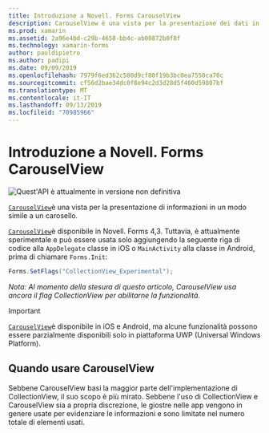 ```yaml
---
title: Introduzione a Novell. Forms CarouselView
description: CarouselView è una vista per la presentazione dei dati in un layout simile a carosello.
ms.prod: xamarin
ms.assetid: 2a96e4bd-c29b-4658-bb4c-ab00872b0f8f
ms.technology: xamarin-forms
author: pauldipietro
ms.author: padipi
ms.date: 09/09/2019
ms.openlocfilehash: 7979f6ed362c580d9cf80f19b3bc0ea7550ca70c
ms.sourcegitcommit: cf56d2bae34dc0f8e94c2d3d28d5f460d59807bf
ms.translationtype: MT
ms.contentlocale: it-IT
ms.lasthandoff: 09/13/2019
ms.locfileid: "70985966"
---
```

# <a name="xamarinforms-carouselview-introduction"></a>Introduzione a Novell. Forms CarouselView

![](~/media/shared/preview.png "Quest'API è attualmente in versione non definitiva")

[`CarouselView`](xref:Xamarin.Forms.CarouselView)è una vista per la presentazione di informazioni in un modo simile a un carosello.

[`CarouselView`](xref:Xamarin.Forms.CarouselView)è disponibile in Novell. Forms 4,3. Tuttavia, è attualmente sperimentale e può essere usata solo aggiungendo la seguente riga di codice alla `AppDelegate` classe in iOS o `MainActivity` alla classe in Android, prima di chiamare `Forms.Init`:

```csharp
Forms.SetFlags("CollectionView_Experimental");
```

_Nota: Al momento della stesura di questo articolo, CarouselView usa ancora il flag CollectionView per abilitarne la funzionalità._

> [!IMPORTANT]
> [`CarouselView`](xref:Xamarin.Forms.CarouselView)è disponibile in iOS e Android, ma alcune funzionalità possono essere parzialmente disponibili solo in piattaforma UWP (Universal Windows Platform).

## <a name="when-to-use-carouselview"></a>Quando usare CarouselView

Sebbene CarouselView basi la maggior parte dell'implementazione di CollectionView, il suo scopo è più mirato. Sebbene l'uso di CollectionView e CarouselView sia a propria discrezione, le giostre nelle app vengono in genere usate per evidenziare le informazioni e sono limitate nel numero totale di elementi usati.
